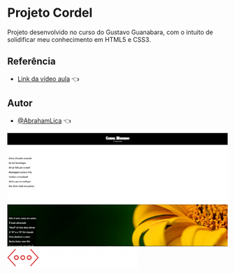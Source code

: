 
# Projeto Cordel

Projeto desenvolvido no curso do Gustavo Guanabara, com o intuito de solidificar meu conhecimento em HTML5 e CSS3.


## Referência

 - [Link da vídeo aula](https://www.youtube.com/watch?v=cz7AoKGcwlY) 👈



## Autor

- [@AbrahamLica](https://www.github.com/AbrahamLica)  👈


<img src="/imagens/cordel.png">


<img src="/imagens/meu-logo-branco.png" width='300px'>

